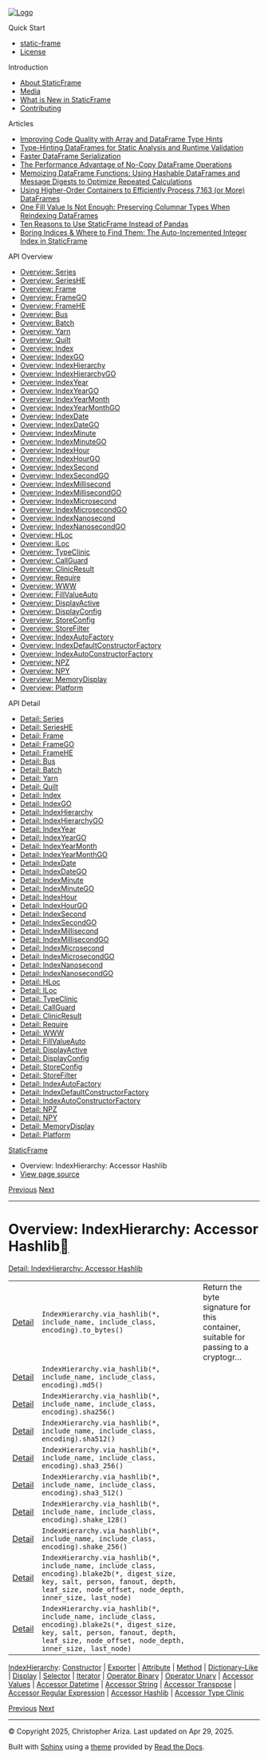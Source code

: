 [![Logo](../_static/sf-logo-web_icon-small.png)](../index.md)

Quick Start

* [static-frame](../readme.md)
* [License](../license.md)

Introduction

* [About StaticFrame](../intro.md)
* [Media](../intro.html#media)
* [What is New in StaticFrame](../new.md)
* [Contributing](../contributing.md)

Articles

* [Improving Code Quality with Array and DataFrame Type Hints](../articles/guard.md)
* [Type-Hinting DataFrames for Static Analysis and Runtime Validation](../articles/ftyping.md)
* [Faster DataFrame Serialization](../articles/serialize.md)
* [The Performance Advantage of No-Copy DataFrame Operations](../articles/no_copy.md)
* [Memoizing DataFrame Functions: Using Hashable DataFrames and Message Digests to Optimize Repeated Calculations](../articles/hash.md)
* [Using Higher-Order Containers to Efficiently Process 7,163 (or More) DataFrames](../articles/uhoc.md)
* [One Fill Value Is Not Enough: Preserving Columnar Types When Reindexing DataFrames](../articles/fill_value.md)
* [Ten Reasons to Use StaticFrame Instead of Pandas](../articles/upgrade.md)
* [Boring Indices & Where to Find Them: The Auto-Incremented Integer Index in StaticFrame](../articles/aiii.md)

API Overview

* [Overview: Series](series.md)
* [Overview: SeriesHE](series_he.md)
* [Overview: Frame](frame.md)
* [Overview: FrameGO](frame_go.md)
* [Overview: FrameHE](frame_he.md)
* [Overview: Bus](bus.md)
* [Overview: Batch](batch.md)
* [Overview: Yarn](yarn.md)
* [Overview: Quilt](quilt.md)
* [Overview: Index](index.md)
* [Overview: IndexGO](index_go.md)
* [Overview: IndexHierarchy](index_hierarchy.md)
* [Overview: IndexHierarchyGO](index_hierarchy_go.md)
* [Overview: IndexYear](index_year.md)
* [Overview: IndexYearGO](index_year_go.md)
* [Overview: IndexYearMonth](index_year_month.md)
* [Overview: IndexYearMonthGO](index_year_month_go.md)
* [Overview: IndexDate](index_date.md)
* [Overview: IndexDateGO](index_date_go.md)
* [Overview: IndexMinute](index_minute.md)
* [Overview: IndexMinuteGO](index_minute_go.md)
* [Overview: IndexHour](index_hour.md)
* [Overview: IndexHourGO](index_hour_go.md)
* [Overview: IndexSecond](index_second.md)
* [Overview: IndexSecondGO](index_second_go.md)
* [Overview: IndexMillisecond](index_millisecond.md)
* [Overview: IndexMillisecondGO](index_millisecond_go.md)
* [Overview: IndexMicrosecond](index_microsecond.md)
* [Overview: IndexMicrosecondGO](index_microsecond_go.md)
* [Overview: IndexNanosecond](index_nanosecond.md)
* [Overview: IndexNanosecondGO](index_nanosecond_go.md)
* [Overview: HLoc](hloc.md)
* [Overview: ILoc](iloc.md)
* [Overview: TypeClinic](type_clinic.md)
* [Overview: CallGuard](call_guard.md)
* [Overview: ClinicResult](clinic_result.md)
* [Overview: Require](require.md)
* [Overview: WWW](www.md)
* [Overview: FillValueAuto](fill_value_auto.md)
* [Overview: DisplayActive](display_active.md)
* [Overview: DisplayConfig](display_config.md)
* [Overview: StoreConfig](store_config.md)
* [Overview: StoreFilter](store_filter.md)
* [Overview: IndexAutoFactory](index_auto_factory.md)
* [Overview: IndexDefaultConstructorFactory](index_default_constructor_factory.md)
* [Overview: IndexAutoConstructorFactory](index_auto_constructor_factory.md)
* [Overview: NPZ](npz.md)
* [Overview: NPY](npy.md)
* [Overview: MemoryDisplay](memory_display.md)
* [Overview: Platform](platform.md)

API Detail

* [Detail: Series](../api_detail/series.md)
* [Detail: SeriesHE](../api_detail/series_he.md)
* [Detail: Frame](../api_detail/frame.md)
* [Detail: FrameGO](../api_detail/frame_go.md)
* [Detail: FrameHE](../api_detail/frame_he.md)
* [Detail: Bus](../api_detail/bus.md)
* [Detail: Batch](../api_detail/batch.md)
* [Detail: Yarn](../api_detail/yarn.md)
* [Detail: Quilt](../api_detail/quilt.md)
* [Detail: Index](../api_detail/index.md)
* [Detail: IndexGO](../api_detail/index_go.md)
* [Detail: IndexHierarchy](../api_detail/index_hierarchy.md)
* [Detail: IndexHierarchyGO](../api_detail/index_hierarchy_go.md)
* [Detail: IndexYear](../api_detail/index_year.md)
* [Detail: IndexYearGO](../api_detail/index_year_go.md)
* [Detail: IndexYearMonth](../api_detail/index_year_month.md)
* [Detail: IndexYearMonthGO](../api_detail/index_year_month_go.md)
* [Detail: IndexDate](../api_detail/index_date.md)
* [Detail: IndexDateGO](../api_detail/index_date_go.md)
* [Detail: IndexMinute](../api_detail/index_minute.md)
* [Detail: IndexMinuteGO](../api_detail/index_minute_go.md)
* [Detail: IndexHour](../api_detail/index_hour.md)
* [Detail: IndexHourGO](../api_detail/index_hour_go.md)
* [Detail: IndexSecond](../api_detail/index_second.md)
* [Detail: IndexSecondGO](../api_detail/index_second_go.md)
* [Detail: IndexMillisecond](../api_detail/index_millisecond.md)
* [Detail: IndexMillisecondGO](../api_detail/index_millisecond_go.md)
* [Detail: IndexMicrosecond](../api_detail/index_microsecond.md)
* [Detail: IndexMicrosecondGO](../api_detail/index_microsecond_go.md)
* [Detail: IndexNanosecond](../api_detail/index_nanosecond.md)
* [Detail: IndexNanosecondGO](../api_detail/index_nanosecond_go.md)
* [Detail: HLoc](../api_detail/hloc.md)
* [Detail: ILoc](../api_detail/iloc.md)
* [Detail: TypeClinic](../api_detail/type_clinic.md)
* [Detail: CallGuard](../api_detail/call_guard.md)
* [Detail: ClinicResult](../api_detail/clinic_result.md)
* [Detail: Require](../api_detail/require.md)
* [Detail: WWW](../api_detail/www.md)
* [Detail: FillValueAuto](../api_detail/fill_value_auto.md)
* [Detail: DisplayActive](../api_detail/display_active.md)
* [Detail: DisplayConfig](../api_detail/display_config.md)
* [Detail: StoreConfig](../api_detail/store_config.md)
* [Detail: StoreFilter](../api_detail/store_filter.md)
* [Detail: IndexAutoFactory](../api_detail/index_auto_factory.md)
* [Detail: IndexDefaultConstructorFactory](../api_detail/index_default_constructor_factory.md)
* [Detail: IndexAutoConstructorFactory](../api_detail/index_auto_constructor_factory.md)
* [Detail: NPZ](../api_detail/npz.md)
* [Detail: NPY](../api_detail/npy.md)
* [Detail: MemoryDisplay](../api_detail/memory_display.md)
* [Detail: Platform](../api_detail/platform.md)

[StaticFrame](../index.md)

* Overview: IndexHierarchy: Accessor Hashlib
* [View page source](../_sources/api_overview/index_hierarchy-accessor_hashlib.rst.txt)

[Previous](index_hierarchy-accessor_regular_expression.html "Overview: IndexHierarchy: Accessor Regular Expression")
[Next](index_hierarchy-accessor_type_clinic.html "Overview: IndexHierarchy: Accessor Type Clinic")

---

# Overview: IndexHierarchy: Accessor Hashlib[](#overview-indexhierarchy-accessor-hashlib "Link to this heading")

[Detail: IndexHierarchy: Accessor Hashlib](../api_detail/index_hierarchy-accessor_hashlib.html#api-detail-indexhierarchy-accessor-hashlib)

|  |  |  |
| --- | --- | --- |
| [Detail](../api_detail/index_hierarchy-accessor_hashlib.html#api-sig-indexhierarchy-via-hashlib-to-bytes) | `IndexHierarchy.via_hashlib(*, include_name, include_class, encoding).to_bytes()` | Return the byte signature for this container, suitable for passing to a cryptogr… |
| [Detail](../api_detail/index_hierarchy-accessor_hashlib.html#api-sig-indexhierarchy-via-hashlib-md5) | `IndexHierarchy.via_hashlib(*, include_name, include_class, encoding).md5()` |  |
| [Detail](../api_detail/index_hierarchy-accessor_hashlib.html#api-sig-indexhierarchy-via-hashlib-sha256) | `IndexHierarchy.via_hashlib(*, include_name, include_class, encoding).sha256()` |  |
| [Detail](../api_detail/index_hierarchy-accessor_hashlib.html#api-sig-indexhierarchy-via-hashlib-sha512) | `IndexHierarchy.via_hashlib(*, include_name, include_class, encoding).sha512()` |  |
| [Detail](../api_detail/index_hierarchy-accessor_hashlib.html#api-sig-indexhierarchy-via-hashlib-sha3-256) | `IndexHierarchy.via_hashlib(*, include_name, include_class, encoding).sha3_256()` |  |
| [Detail](../api_detail/index_hierarchy-accessor_hashlib.html#api-sig-indexhierarchy-via-hashlib-sha3-512) | `IndexHierarchy.via_hashlib(*, include_name, include_class, encoding).sha3_512()` |  |
| [Detail](../api_detail/index_hierarchy-accessor_hashlib.html#api-sig-indexhierarchy-via-hashlib-shake-128) | `IndexHierarchy.via_hashlib(*, include_name, include_class, encoding).shake_128()` |  |
| [Detail](../api_detail/index_hierarchy-accessor_hashlib.html#api-sig-indexhierarchy-via-hashlib-shake-256) | `IndexHierarchy.via_hashlib(*, include_name, include_class, encoding).shake_256()` |  |
| [Detail](../api_detail/index_hierarchy-accessor_hashlib.html#api-sig-indexhierarchy-via-hashlib-blake2b) | `IndexHierarchy.via_hashlib(*, include_name, include_class, encoding).blake2b(*, digest_size, key, salt, person, fanout, depth, leaf_size, node_offset, node_depth, inner_size, last_node)` |  |
| [Detail](../api_detail/index_hierarchy-accessor_hashlib.html#api-sig-indexhierarchy-via-hashlib-blake2s) | `IndexHierarchy.via_hashlib(*, include_name, include_class, encoding).blake2s(*, digest_size, key, salt, person, fanout, depth, leaf_size, node_offset, node_depth, inner_size, last_node)` |  |

[IndexHierarchy](index_hierarchy.html#api-overview-indexhierarchy): [Constructor](index_hierarchy-constructor.html#api-overview-indexhierarchy-constructor) | [Exporter](index_hierarchy-exporter.html#api-overview-indexhierarchy-exporter) | [Attribute](index_hierarchy-attribute.html#api-overview-indexhierarchy-attribute) | [Method](index_hierarchy-method.html#api-overview-indexhierarchy-method) | [Dictionary-Like](index_hierarchy-dictionary_like.html#api-overview-indexhierarchy-dictionary-like) | [Display](index_hierarchy-display.html#api-overview-indexhierarchy-display) | [Selector](index_hierarchy-selector.html#api-overview-indexhierarchy-selector) | [Iterator](index_hierarchy-iterator.html#api-overview-indexhierarchy-iterator) | [Operator Binary](index_hierarchy-operator_binary.html#api-overview-indexhierarchy-operator-binary) | [Operator Unary](index_hierarchy-operator_unary.html#api-overview-indexhierarchy-operator-unary) | [Accessor Values](index_hierarchy-accessor_values.html#api-overview-indexhierarchy-accessor-values) | [Accessor Datetime](index_hierarchy-accessor_datetime.html#api-overview-indexhierarchy-accessor-datetime) | [Accessor String](index_hierarchy-accessor_string.html#api-overview-indexhierarchy-accessor-string) | [Accessor Transpose](index_hierarchy-accessor_transpose.html#api-overview-indexhierarchy-accessor-transpose) | [Accessor Regular Expression](index_hierarchy-accessor_regular_expression.html#api-overview-indexhierarchy-accessor-regular-expression) | [Accessor Hashlib](#api-overview-indexhierarchy-accessor-hashlib) | [Accessor Type Clinic](index_hierarchy-accessor_type_clinic.html#api-overview-indexhierarchy-accessor-type-clinic)

[Previous](index_hierarchy-accessor_regular_expression.html "Overview: IndexHierarchy: Accessor Regular Expression")
[Next](index_hierarchy-accessor_type_clinic.html "Overview: IndexHierarchy: Accessor Type Clinic")

---

© Copyright 2025, Christopher Ariza.
Last updated on Apr 29, 2025.

Built with [Sphinx](https://www.sphinx-doc.org/) using a
[theme](https://github.com/readthedocs/sphinx_rtd_theme)
provided by [Read the Docs](https://readthedocs.org).